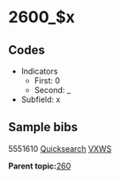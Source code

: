 # 2600\_$x

## Codes

-   Indicators
    -   First: 0
    -   Second: \_
-   Subfield: x

## Sample bibs

5551610 [Quicksearch](https://search.library.yale.edu/catalog/5551610) [VXWS](http://prodorbis.library.yale.edu:7014/vxws/GetHoldingsService?bibId=5551610)

**Parent topic:**[260](../../tags/260/260.md)

